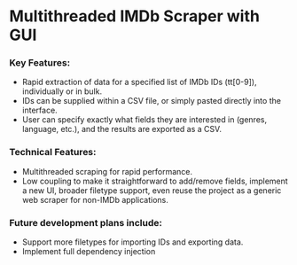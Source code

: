 # Multithreaded IMDb Scraper with GUI

### Key Features:
* Rapid extraction of data for a specified list of IMDb IDs (tt[0-9]), individually or in bulk.
* IDs can be supplied within a CSV file, or simply pasted directly into the interface.
* User can specify exactly what fields they are interested in (genres, language, etc.), and the results are exported as a CSV.

### Technical Features:
* Multithreaded scraping for rapid performance.
* Low coupling to make it straightforward to add/remove fields, implement a new UI, broader filetype support, even reuse the project as a generic web scraper for non-IMDb applications.

### Future development plans include:
* Support more filetypes for importing IDs and exporting data.
* Implement full dependency injection